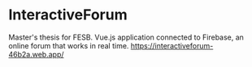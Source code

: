 # InteractiveForum
Master's thesis for FESB. Vue.js application connected to Firebase, an online forum that works in real time. https://interactiveforum-46b2a.web.app/
